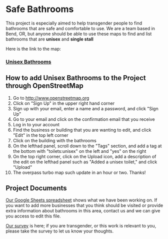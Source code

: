 # Safe Bathrooms

This project is especially aimed to help transgender people to find bathrooms that are safe and comfortable to use. We are a team based in Bend, OR, but anyone should be able to use these maps to find and list bathrooms that are **unisex** and **single stall**

Here is the link to the map:

### [Unisex Bathrooms](https://overpass-turbo.eu/map.html?Q=%5Bout%3Ajson%5D%5Btimeout%3A25%5D%3B%0A%2F%2F+gather+results%0Anwr%5B%22toilets%3Aunisex%22%3D%22yes%22%5D%2843.442948806351396%2C-122.70598584362747%2C45.14524196975275%2C-120.37688428112747%29%3B%0A%2F%2F+print+results%0Aout+geom%3B)

## How to add Unisex Bathrooms to the Project through OpenStreetMap

1. Go to <http://www.openstreetmap.org>
2. Click on "Sign Up" in the upper right hand corner
3. Sign up with your email, enter a name and a password, and click "Sign Up"
4. Go to your email and click on the confirmation email that you receive
5. Log in to your account
6. Find the business or building that you are wanting to edit, and click "Edit" in the top left corner
7. Click on the building with the bathrooms
8. On the lefthad panel, scroll down to the "Tags" section, and add a tag at the bottom with "toilets:unisex" on the left and "yes" on the right
9. On the top right corner, click on the Upload icon, add a description of the edit on the lefthad panel such as "Added a unisex toilet," and click "Upload"
10. The overpass turbo map such update in an hour or two. Thanks!

## Project Documents

[Our Google Sheets spreadsheet](https://docs.google.com/spreadsheets/d/1N9YZ3iT16n6ZQXewD_l4BO0QfzWuJ9yScImTOZmYJww/edit?usp=sharing) shows what we have been working on. If you want to add more businesses that you think should be visited or provide extra information about bathrooms in this area, contact us and we can give you access to edit this file.

[Our survey](https://cloud.artemisia.earth/apps/forms/s/YdTHPiNYG7YB3E5EWxpSKbdi) is here; if you are transgender, or this work is relevant to you, please take the survey to let us know your thoughts.

